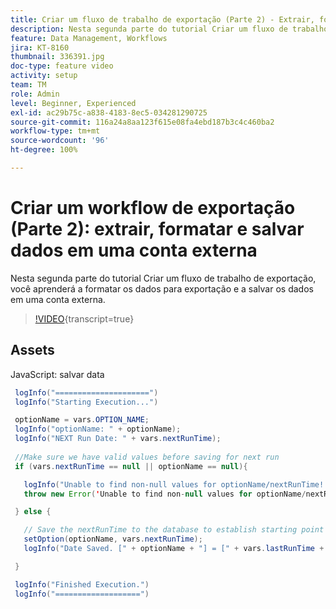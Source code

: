 ```yaml
---
title: Criar um fluxo de trabalho de exportação (Parte 2) - Extrair, formatar e salvar dados em uma conta externa
description: Nesta segunda parte do tutorial Criar um fluxo de trabalho de exportação, você aprenderá a formatar os dados para exportação e a salvar os dados em uma conta externa.
feature: Data Management, Workflows
jira: KT-8160
thumbnail: 336391.jpg
doc-type: feature video
activity: setup
team: TM
role: Admin
level: Beginner, Experienced
exl-id: ac29b75c-a838-4183-8ec5-034281290725
source-git-commit: 116a24a8aa123f615e08fa4ebd187b3c4c460ba2
workflow-type: tm+mt
source-wordcount: '96'
ht-degree: 100%

---
```


# Criar um workflow de exportação (Parte 2): extrair, formatar e salvar dados em uma conta externa

Nesta segunda parte do tutorial Criar um fluxo de trabalho de exportação, você aprenderá a formatar os dados para exportação e a salvar os dados em uma conta externa.

>[!VIDEO](https://video.tv.adobe.com/v/3449917?quality=12&learn=on&captions=por_br){transcript=true}

## Assets

JavaScript: salvar data

```java
 logInfo("=====================")
 logInfo("Starting Execution...")

 optionName = vars.OPTION_NAME;
 logInfo("optionName: " + optionName);
 logInfo("NEXT Run Date: " + vars.nextRunTime);
 
 //Make sure we have valid values before saving for next run
 if (vars.nextRunTime == null || optionName == null){

   logInfo("Unable to find non-null values for optionName/nextRunTime! Throwing Error.")
   throw new Error('Unable to find non-null values for optionName/nextRunTime!  Ending Execution.');

 } else {

   // Save the nextRunTime to the database to establish starting point for next run.
   setOption(optionName, vars.nextRunTime);
   logInfo("Date Saved. [" + optionName + "] = [" + vars.lastRunTime + "]")

 }

 logInfo("Finished Execution.") 
 logInfo("===================")
```
